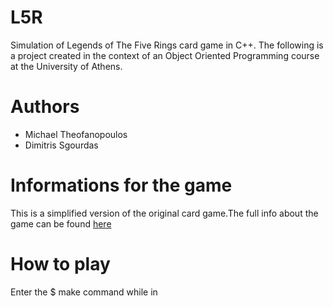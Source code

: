 # L5R
Simulation of Legends of The Five Rings card game in C++. The following is a project created in the context of an Object Oriented Programming course at the University of Athens.
# Authors
* Michael Theofanopoulos
* Dimitris Sgourdas
# Informations for the game
This is a simplified version of the original card game.The full info about the game can be found [here](https://en.wikipedia.org/wiki/Legend_of_the_Five_Rings_Roleplaying_Game)
# How to play
Enter the $ make command while in


